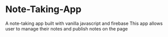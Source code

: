 # Note-Taking-App

A note-taking app built with vanilla javascript and firebase
This app allows user to manage their notes and publish notes on the page
